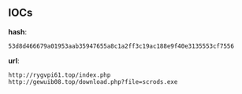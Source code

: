 
## IOCs

__hash__:

```text
53d8d466679a01953aab35947655a8c1a2ff3c19ac188e9f40e3135553cf7556
```
__url__:

```text
http://rygvpi61.top/index.php
http://gewuib08.top/download.php?file=scrods.exe
```